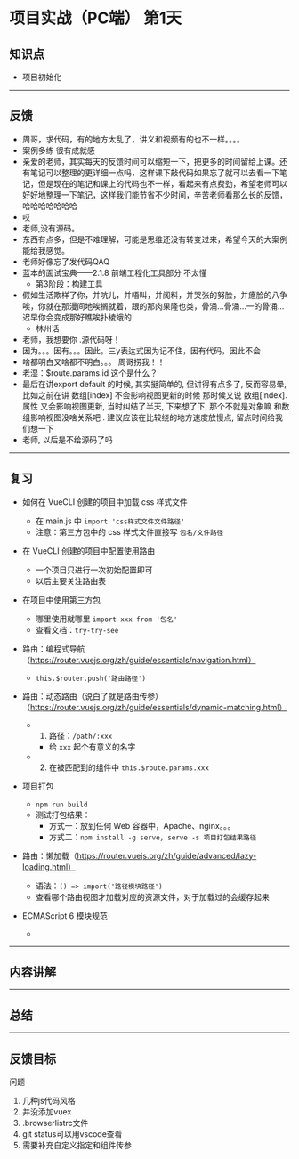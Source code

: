 # 项目实战（PC端） 第1天

## 知识点

- 项目初始化

------

## 反馈

- 周哥，求代码，有的地方太乱了，讲义和视频有的也不一样。。。。
- 案例多练 很有成就感
- 亲爱的老师，其实每天的反馈时间可以缩短一下，把更多的时间留给上课。还有笔记可以整理的更详细一点吗，这样课下敲代码如果忘了就可以去看一下笔记，但是现在的笔记和课上的代码也不一样，看起来有点费劲，希望老师可以好好地整理一下笔记，这样我们能节省不少时间，辛苦老师看那么长的反馈，哈哈哈哈哈哈哈
- 哎
- 老师,没有源码。
- 东西有点多，但是不难理解，可能是思维还没有转变过来，希望今天的大案例能给我感觉。
- 老师好像忘了发代码QAQ
- 蓝本的面试宝典——2.1.8 前端工程化工具部分 不太懂
  - 第3阶段：构建工具
- 假如生活欺样了你，并吭儿，并唔叫，并阁料，并哭张的努脸，并癔脸的八争唉，你就在那漫间地唉搁就着，跟的那肉果隆也类，骨涌…骨涌…一的骨涌…迟早你会变成那好瞧唉扑棱蛾的
  - 林州话
- 老师，我想要你 .源代码呀！
- 因为。。。因有。。。因此。三y表达式因为记不住，因有代码，因此不会
- 啥都明白又啥都不明白。。。 周哥捞我！！
- 老湿：$route.params.id 这个是什么？
- 最后在讲export default 的时候, 其实挺简单的, 但讲得有点多了, 反而容易晕,比如之前在讲 数组[index] 不会影响视图更新的时候 那时候又说 数组[index].属性 又会影响视图更新, 当时纠结了半天, 下来想了下, 那个不就是对象嘛 和数组影响视图没啥关系吧 . 建议应该在比较绕的地方速度放慢点, 留点时间给我们想一下
- 老师, 以后是不给源码了吗

------

## 复习

- 如何在 VueCLI 创建的项目中加载 css 样式文件

  - 在 main.js 中 `import 'css样式文件文件路径'`
  - 注意：第三方包中的 css 样式文件直接写 `包名/文件路径`

- 在 VueCLI 创建的项目中配置使用路由

  - 一个项目只进行一次初始配置即可
  - 以后主要关注路由表

- 在项目中使用第三方包

  - 哪里使用就哪里 `import xxx from '包名'`
  - 查看文档：`try-try-see`

- 路由：编程式导航（https://router.vuejs.org/zh/guide/essentials/navigation.html）

  - `this.$router.push('路由路径')`

- 路由：动态路由（说白了就是路由传参）（https://router.vuejs.org/zh/guide/essentials/dynamic-matching.html）

  - 1. 路径：`/path/:xxx`

    - 给 `xxx` 起个有意义的名字

  - 2. 在被匹配到的组件中 `this.$route.params.xxx`

- 项目打包

  - `npm run build`
  - 测试打包结果：
    - 方式一：放到任何 Web 容器中，Apache、nginx。。。
    - 方式二：`npm install -g serve`，`serve -s 项目打包结果路径`

- 路由：懒加载（https://router.vuejs.org/zh/guide/advanced/lazy-loading.html）

  - 语法：`() => import('路径模块路径')`
  - 查看哪个路由视图才加载对应的资源文件，对于加载过的会缓存起来

- ECMAScript 6 模块规范

  - 

------

## 内容讲解

------

## 总结

------

## 反馈目标





问题

1. 几种js代码风格
2. 并没添加vuex
3. .browserlistrc文件
4. git status可以用vscode查看
5. 需要补充自定义指定和组件传参